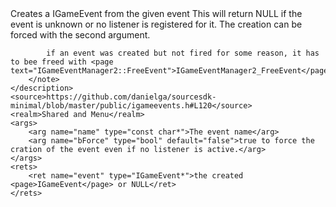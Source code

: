 <function name="CreateEvent" parent="IGameEventManager2" type="classfunc">
	<description>
		Creates a <page>IGameEvent</page> from the given event
		<note>
			This will return NULL if the event is unknown or no listener is registered for it.  
			The creation can be forced with the second argument.  

			if an event was created but not fired for some reason, it has to bee freed with <page text="IGameEventManager2::FreeEvent">IGameEventManager2_FreeEvent</page>
		</note>
	</description>
	<source>https://github.com/danielga/sourcesdk-minimal/blob/master/public/igameevents.h#L120</source>
	<realm>Shared and Menu</realm>
	<args>
		<arg name="name" type="const char*">The event name</arg>
		<arg name="bForce" type="bool" default="false">true to force the cration of the event even if no listener is active.</arg>
	</args>
	<rets>
		<ret name="event" type="IGameEvent*">the created <page>IGameEvent</page> or NULL</ret>
	</rets>
</function>